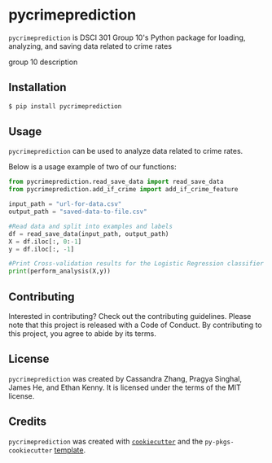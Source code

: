 # pycrimeprediction

```pycrimeprediction``` is DSCI 301 Group 10's Python package for loading, analyzing, and saving data related to crime rates

group 10 description

## Installation

```bash
$ pip install pycrimeprediction
```

## Usage

`pycrimeprediction` can be used to analyze data related to crime rates.

Below is a usage example of two of our functions:

```python
from pycrimeprediction.read_save_data import read_save_data
from pycrimeprediction.add_if_crime import add_if_crime_feature

input_path = "url-for-data.csv"
output_path = "saved-data-to-file.csv"

#Read data and split into examples and labels
df = read_save_data(input_path, output_path)
X = df.iloc[:, 0:-1]
y = df.iloc[:, -1]

#Print Cross-validation results for the Logistic Regression classifier
print(perform_analysis(X,y))
```

## Contributing

Interested in contributing? Check out the contributing guidelines. Please note that this project is released with a Code of Conduct. By contributing to this project, you agree to abide by its terms.

## License

`pycrimeprediction` was created by Cassandra Zhang, Pragya Singhal, James He, and Ethan Kenny. It is licensed under the terms of the MIT license.

## Credits

`pycrimeprediction` was created with [`cookiecutter`](https://cookiecutter.readthedocs.io/en/latest/) and the `py-pkgs-cookiecutter` [template](https://github.com/py-pkgs/py-pkgs-cookiecutter).
